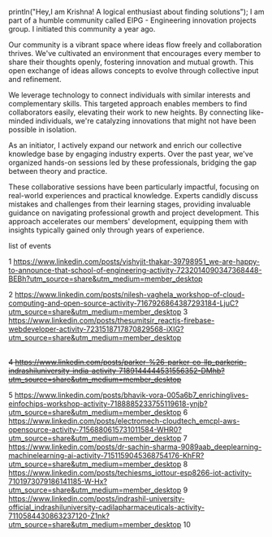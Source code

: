 
println("Hey,I am Krishna! A logical enthusiast about finding solutions");
I am part of a humble community called EIPG - Engineering innovation projects group. I initiated this community a year ago. 

Our community is a vibrant space where ideas flow freely and collaboration thrives. We've cultivated an environment that encourages every member to share their thoughts openly, fostering innovation and mutual growth. This open exchange of ideas allows concepts to evolve through collective input and refinement.

We leverage technology to connect individuals with similar interests and complementary skills. This targeted approach enables members to find collaborators easily, elevating their work to new heights. By connecting like-minded individuals, we're catalyzing innovations that might not have been possible in isolation.

As an initiator, I actively expand our network and enrich our collective knowledge base by engaging industry experts. Over the past year, we've organized hands-on sessions led by these professionals, bridging the gap between theory and practice.

These collaborative sessions have been particularly impactful, focusing on real-world experiences and practical knowledge. Experts candidly discuss mistakes and challenges from their learning stages, providing invaluable guidance on navigating professional growth and project development. This approach accelerates our members' development, equipping them with insights typically gained only through years of experience.








list  of  events 



1 https://www.linkedin.com/posts/vishvjit-thakar-39798951_we-are-happy-to-announce-that-school-of-engineering-activity-7232014090347368448-BEBh?utm_source=share&utm_medium=member_desktop

2 https://www.linkedin.com/posts/nilesh-vaghela_workshop-of-cloud-computing-and-open-source-activity-7167926864387293184-LjuC?utm_source=share&utm_medium=member_desktop
3 https://www.linkedin.com/posts/thesumitsir_reactjs-firebase-webdeveloper-activity-7231518717870829568-iXIG?utm_source=share&utm_medium=member_desktop



\
~~4 https://www.linkedin.com/posts/parker-%26-parker-co-llp_parkerip-indrashiluniversity-india-activity-7189144444531556352-DMhb?utm_source=share&utm_medium=member_desktop~~



5 https://www.linkedin.com/posts/bhavik-vora-005a6b7_enrichinglives-einfochips-workshop-activity-7188885233755119618-ynjb?utm_source=share&utm_medium=member_desktop
6 https://www.linkedin.com/posts/electromech-cloudtech_emcpl-aws-opensource-activity-7156880615731011584-WHR0?utm_source=share&utm_medium=member_desktop
7 https://www.linkedin.com/posts/dr-sachin-sharma-9089aab_deeplearning-machinelearning-ai-activity-7151159045368754176-KhFR?utm_source=share&utm_medium=member_desktop
8 https://www.linkedin.com/posts/techiesms_iottour-esp8266-iot-activity-7101973079186141185-W-Hx?utm_source=share&utm_medium=member_desktop
9 https://www.linkedin.com/posts/indrashil-university-official_indrashiluniversity-cadilapharmaceuticals-activity-7110584430863237120-Z1nk?utm_source=share&utm_medium=member_desktop
10 


